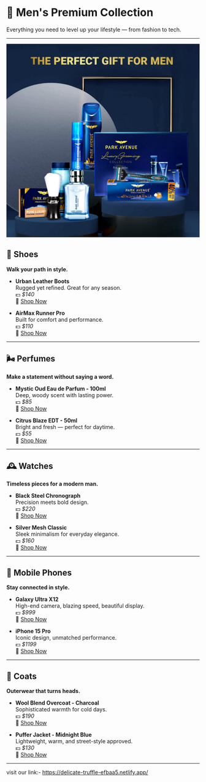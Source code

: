 # 🧔 Men's Premium Collection

Everything you need to level up your lifestyle — from fashion to tech.

---

![readme](./img/readme-img.jpg)

## 👞 Shoes

**Walk your path in style.**

- **Urban Leather Boots**  
  Rugged yet refined. Great for any season.  
  💵 *$140*  
  🛒 [Shop Now](#)

- **AirMax Runner Pro**  
  Built for comfort and performance.  
  💵 *$110*  
  🛒 [Shop Now](#)

---

## 🌬️ Perfumes

**Make a statement without saying a word.**

- **Mystic Oud Eau de Parfum - 100ml**  
  Deep, woody scent with lasting power.  
  💵 *$85*  
  🛒 [Shop Now](#)

- **Citrus Blaze EDT - 50ml**  
  Bright and fresh — perfect for daytime.  
  💵 *$55*  
  🛒 [Shop Now](#)

---

## 🕰️ Watches

**Timeless pieces for a modern man.**

- **Black Steel Chronograph**  
  Precision meets bold design.  
  💵 *$220*  
  🛒 [Shop Now](#)

- **Silver Mesh Classic**  
  Sleek minimalism for everyday elegance.  
  💵 *$160*  
  🛒 [Shop Now](#)

---

## 📱 Mobile Phones

**Stay connected in style.**

- **Galaxy Ultra X12**  
  High-end camera, blazing speed, beautiful display.  
  💵 *$999*  
  🛒 [Shop Now](#)

- **iPhone 15 Pro**  
  Iconic design, unmatched performance.  
  💵 *$1199*  
  🛒 [Shop Now](#)

---

## 🧥 Coats

**Outerwear that turns heads.**

- **Wool Blend Overcoat - Charcoal**  
  Sophisticated warmth for cold days.  
  💵 *$190*  
  🛒 [Shop Now](#)

- **Puffer Jacket - Midnight Blue**  
  Lightweight, warm, and street-style approved.  
  💵 *$130*  
  🛒 [Shop Now](#)
---
visit our link:- https://delicate-truffle-efbaa5.netlify.app/